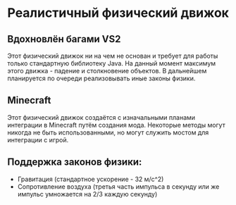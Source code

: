 # Реалистичный физический движок
## Вдохновлён багами VS2
Этот физический движок ни на чем не основан и требует для работы только стандартную библиотеку Java.
На данный момент максимум этого движка - падение и столкновение объектов. В дальнейшем планируется по очереди реализовывать
иные законы физики.
## Minecraft
Этот физический движок создаётся с изначальными планами интеграции в Minecraft путём создания мода.
Некоторые методы могут никогда не быть использованными, но могут служить мостом для интеграции с игрой.
## Поддержка законов физики:
* Гравитация (стандартное ускорение - 32 м/с^2)
* Сопротивление воздуха (третья часть импульса в секунду или же импульс умножается на 2/3 каждую секунду)
